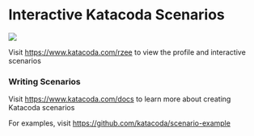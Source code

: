 # Interactive Katacoda Scenarios

[![](http://shields.katacoda.com/katacoda/rzee/count.svg)](https://www.katacoda.com/rzee "Get your profile on Katacoda.com")

Visit https://www.katacoda.com/rzee to view the profile and interactive scenarios

### Writing Scenarios
Visit https://www.katacoda.com/docs to learn more about creating Katacoda scenarios

For examples, visit https://github.com/katacoda/scenario-example
